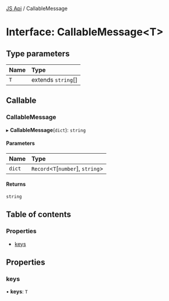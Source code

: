 [JS Api](../index.md) / CallableMessage

# Interface: CallableMessage<T\>

## Type parameters

| Name | Type |
| :------ | :------ |
| `T` | extends `string`[] |

## Callable

### CallableMessage

▸ **CallableMessage**(`dict`): `string`

#### Parameters

| Name | Type |
| :------ | :------ |
| `dict` | `Record`<`T`[`number`], `string`\> |

#### Returns

`string`

## Table of contents

### Properties

- [keys](CallableMessage.md#keys)

## Properties

### keys

• **keys**: `T`
